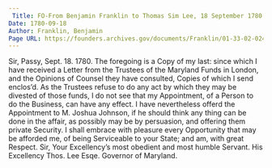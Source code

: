 ```yaml
---
 Title: FO-From Benjamin Franklin to Thomas Sim Lee, 18 September 1780
Date: 1780-09-18
Author: Franklin, Benjamin
Page URL: https://founders.archives.gov/documents/Franklin/01-33-02-0247
---
```


Sir,
Passy, Sept. 18. 1780.
The foregoing is a Copy of my last: since which I have received a Letter from the Trustees of the Maryland Funds in London, and the Opinions of Counsel they have consulted, Copies of which I send enclos’d. As the Trustees refuse to do any act by which they may be divested of those funds, I do not see that my Appointment, of a Person to do the Business, can have any effect. I have nevertheless offerd the Appointment to M. Joshua Johnson, if he should think any thing can be done in the affair, as possibly may be by persuasion, and offering them private Security. I shall embrace with pleasure every Opportunity that may be afforded me, of being Serviceable to your State; and am, with great Respect. Sir, Your Excellency’s most obedient and most humble Servant.
His Excellency Thos. Lee Esqe. Governor of Maryland.


